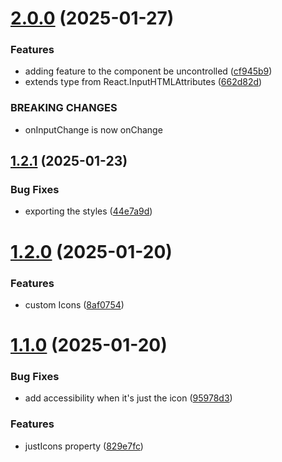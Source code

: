 # [2.0.0](https://github.com/matheusrocha89/react-click-edit/compare/v1.2.1...v2.0.0) (2025-01-27)


### Features

* adding feature to the component be uncontrolled ([cf945b9](https://github.com/matheusrocha89/react-click-edit/commit/cf945b975bb39404c6a01b783ca7855256069e51))
* extends type from React.InputHTMLAttributes<HTMLInputElement> ([662d82d](https://github.com/matheusrocha89/react-click-edit/commit/662d82d4affa6d516d4618d8ab4f79d544911241))


### BREAKING CHANGES

* onInputChange is now onChange

## [1.2.1](https://github.com/matheusrocha89/react-click-edit/compare/v1.2.0...v1.2.1) (2025-01-23)


### Bug Fixes

* exporting the styles ([44e7a9d](https://github.com/matheusrocha89/react-click-edit/commit/44e7a9d4a294b48a363de3d01954fec8f2103881))

# [1.2.0](https://github.com/matheusrocha89/react-click-edit/compare/v1.1.0...v1.2.0) (2025-01-20)


### Features

* custom Icons ([8af0754](https://github.com/matheusrocha89/react-click-edit/commit/8af07540745f4475d8578ed563b9108432270e64))

# [1.1.0](https://github.com/matheusrocha89/react-click-edit/compare/v1.0.0...v1.1.0) (2025-01-20)


### Bug Fixes

* add accessibility when it's just the icon ([95978d3](https://github.com/matheusrocha89/react-click-edit/commit/95978d36a2b6d8de11b3084ba614fcde80e45668))


### Features

* justIcons property ([829e7fc](https://github.com/matheusrocha89/react-click-edit/commit/829e7fc4876af01e02cd1b466a8c3cac3d493dfa))
